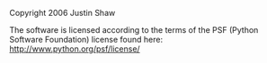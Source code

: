 Copyright 2006 Justin Shaw

The software is licensed according to the terms of the PSF (Python Software Foundation) license found here: http://www.python.org/psf/license/